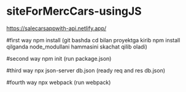 # siteForMercCars-usingJS

https://salecarsappwith-api.netlify.app/

#first way
npm install (git bashda cd bilan proyektga kirib npm install qilganda node_modullani hammasini skachat qilib oladi)

#second way
npm init (run package.json)

#third way
npx json-server db.json (ready req and res db.json)

#fourth way
npx webpack (run webpack)
